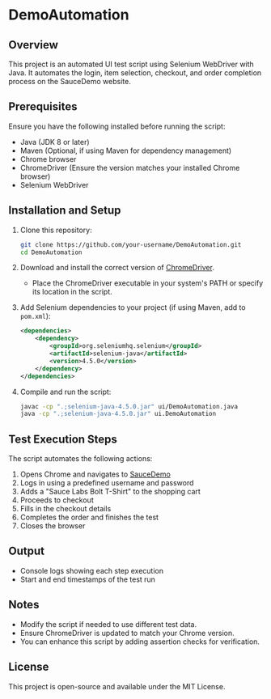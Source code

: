 # DemoAutomation

## Overview
This project is an automated UI test script using Selenium WebDriver with Java. It automates the login, item selection, checkout, and order completion process on the SauceDemo website.

## Prerequisites
Ensure you have the following installed before running the script:
- Java (JDK 8 or later)
- Maven (Optional, if using Maven for dependency management)
- Chrome browser
- ChromeDriver (Ensure the version matches your installed Chrome browser)
- Selenium WebDriver

## Installation and Setup

1. Clone this repository:
   ```sh
   git clone https://github.com/your-username/DemoAutomation.git
   cd DemoAutomation
   ```

2. Download and install the correct version of [ChromeDriver](https://chromedriver.chromium.org/downloads).
   - Place the ChromeDriver executable in your system's PATH or specify its location in the script.

3. Add Selenium dependencies to your project (if using Maven, add to `pom.xml`):
   ```xml
   <dependencies>
       <dependency>
           <groupId>org.seleniumhq.selenium</groupId>
           <artifactId>selenium-java</artifactId>
           <version>4.5.0</version>
       </dependency>
   </dependencies>
   ```

4. Compile and run the script:
   ```sh
   javac -cp ".;selenium-java-4.5.0.jar" ui/DemoAutomation.java
   java -cp ".;selenium-java-4.5.0.jar" ui.DemoAutomation
   ```

## Test Execution Steps
The script automates the following actions:
1. Opens Chrome and navigates to [SauceDemo](https://www.saucedemo.com/)
2. Logs in using a predefined username and password
3. Adds a "Sauce Labs Bolt T-Shirt" to the shopping cart
4. Proceeds to checkout
5. Fills in the checkout details
6. Completes the order and finishes the test
7. Closes the browser

## Output
- Console logs showing each step execution
- Start and end timestamps of the test run

## Notes
- Modify the script if needed to use different test data.
- Ensure ChromeDriver is updated to match your Chrome version.
- You can enhance this script by adding assertion checks for verification.

## License
This project is open-source and available under the MIT License.

